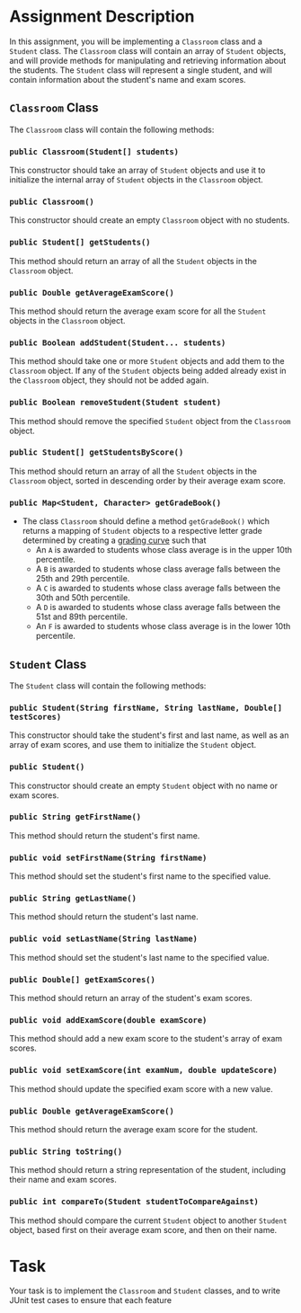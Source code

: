# Assignment Description

In this assignment, you will be implementing a `Classroom` class and a `Student` class. The `Classroom` class will contain an array of `Student` objects, and will provide methods for manipulating and retrieving information about the students. The `Student` class will represent a single student, and will contain information about the student's name and exam scores.

## `Classroom` Class

The `Classroom` class will contain the following methods:

### `public Classroom(Student[] students)`

This constructor should take an array of `Student` objects and use it to initialize the internal array of `Student` objects in the `Classroom` object.

### `public Classroom()`

This constructor should create an empty `Classroom` object with no students.

### `public Student[] getStudents()`

This method should return an array of all the `Student` objects in the `Classroom` object.

### `public Double getAverageExamScore()`

This method should return the average exam score for all the `Student` objects in the `Classroom` object.

### `public Boolean addStudent(Student... students)`

This method should take one or more `Student` objects and add them to the `Classroom` object. If any of the `Student` objects being added already exist in the `Classroom` object, they should not be added again.

### `public Boolean removeStudent(Student student)`

This method should remove the specified `Student` object from the `Classroom` object.

### `public Student[] getStudentsByScore()`

This method should return an array of all the `Student` objects in the `Classroom` object, sorted in descending order by their average exam score.

### `public Map<Student, Character> getGradeBook()`

* The class `Classroom` should define a method `getGradeBook()` which returns a mapping of `Student` objects to a respective letter grade determined by creating a [grading curve](https://en.wikipedia.org/wiki/Grading_on_a_curve) such that
  * An `A` is awarded to students whose class average is in the upper 10th percentile.
  * A `B` is awarded to students whose class average falls between the 25th and 29th percentile.
  * A `C` is awarded to students whose class average falls between the 30th and 50th percentile.
  * A `D` is awarded to students whose class average falls between the 51st and 89th percentile.
  * An `F` is awarded to students whose class average is in the lower 10th percentile.

## `Student` Class

The `Student` class will contain the following methods:

### `public Student(String firstName, String lastName, Double[] testScores)`

This constructor should take the student's first and last name, as well as an array of exam scores, and use them to initialize the `Student` object.

### `public Student()`

This constructor should create an empty `Student` object with no name or exam scores.

### `public String getFirstName()`

This method should return the student's first name.

### `public void setFirstName(String firstName)`

This method should set the student's first name to the specified value.

### `public String getLastName()`

This method should return the student's last name.

### `public void setLastName(String lastName)`

This method should set the student's last name to the specified value.

### `public Double[] getExamScores()`

This method should return an array of the student's exam scores.

### `public void addExamScore(double examScore)`

This method should add a new exam score to the student's array of exam scores.

### `public void setExamScore(int examNum, double updateScore)`

This method should update the specified exam score with a new value.

### `public Double getAverageExamScore()`

This method should return the average exam score for the student.

### `public String toString()`

This method should return a string representation of the student, including their name and exam scores.

### `public int compareTo(Student studentToCompareAgainst)`

This method should compare the current `Student` object to another `Student` object, based first on their average exam score, and then on their name.

# Task
Your task is to implement the `Classroom` and `Student` classes, and to write JUnit test cases to ensure that each feature
